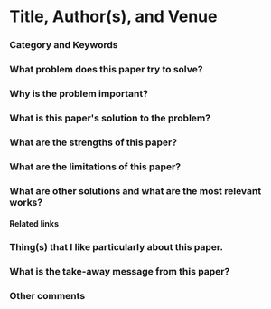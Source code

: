 # Title, Author(s), and Venue

### Category and Keywords

### What problem does this paper try to solve?

### Why is the problem important?

### What is this paper's solution to the problem?

### What are the strengths of this paper?

### What are the limitations of this paper?

### What are other solutions and what are the most relevant works?

#### Related links

### Thing(s) that I like particularly about this paper.

### What is the take-away message from this paper?

### Other comments

